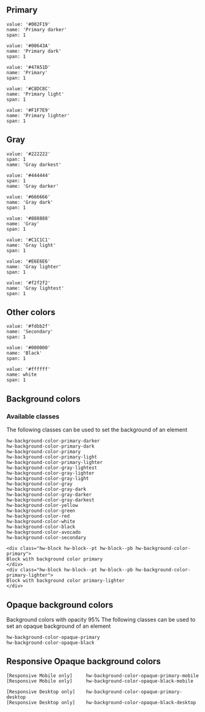 ## Primary

```color
value: '#002F19'
name: 'Primary darker'
span: 1
```
```color
value: '#00643A'
name: 'Primary dark'
span: 1
```
```color
value: '#47A51D'
name: 'Primary'
span: 1
```
```color
value: '#C8DC8C'
name: 'Primary light'
span: 1
```
```color
value: '#F1F7E9'
name: 'Primary lighter'
span: 1
```

## Gray

```color
value: '#222222'
span: 1
name: 'Gray darkest'
```
```color
value: '#444444'
span: 1
name: 'Gray darker'
```
```color
value: '#666666'
name: 'Gray dark'
span: 1
```
```color
value: '#888888'
name: 'Gray'
span: 1
```
```color
value: '#C1C1C1'
name: 'Gray light'
span: 1
```
```color
value: '#E6E6E6'
name: 'Gray lighter'
span: 1
```
```color
value: '#f2f2f2'
name: 'Gray lightest'
span: 1
```


## Other colors
```color
value: '#fdbb2f'
name: 'Secondary'
span: 1
```
```color
value: '#000000'
name: 'Black'
span: 1
```
```color
value: '#ffffff'
name: white
span: 1
```
## Background colors
### Available classes
The following classes can be used to set the background of an element
```code
hw-background-color-primary-darker                     
hw-background-color-primary-dark
hw-background-color-primary
hw-background-color-primary-light
hw-background-color-primary-lighter
hw-background-color-gray-lightest
hw-background-color-gray-lighter
hw-background-color-gray-light
hw-background-color-gray
hw-background-color-gray-dark
hw-background-color-gray-darker
hw-background-color-gray-darkest
hw-background-color-yellow
hw-background-color-green
hw-background-color-red
hw-background-color-white
hw-background-color-black
hw-background-color-avocado
hw-background-color-secondary
```

```html|span-4
<div class="hw-block hw-block--pt hw-block--pb hw-background-color-primary">
Block with background color primary
</div>
<div class="hw-block hw-block--pt hw-block--pb hw-background-color-primary-lighter">
Block with background color primary-lighter
</div>
```

## Opaque background colors
Background colors with opacity 95%
The following classes can be used to set an opaque background of an element
```code
hw-background-color-opaque-primary
hw-background-color-opaque-black
```

## Responsive Opaque background colors
```code
[Responsive Mobile only]     hw-background-color-opaque-primary-mobile
[Responsive Mobile only]     hw-background-color-opaque-black-mobile

[Responsive Desktop only]    hw-background-color-opaque-primary-desktop
[Responsive Desktop only]    hw-background-color-opaque-black-desktop
```
